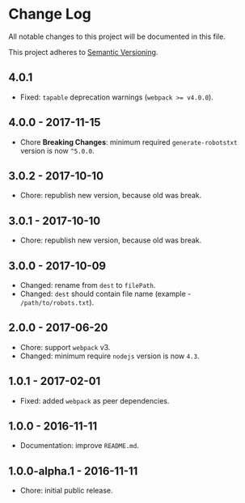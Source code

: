 # Change Log

All notable changes to this project will be documented in this file.

This project adheres to [Semantic Versioning](http://semver.org).

## 4.0.1

* Fixed: `tapable` deprecation warnings (`webpack >= v4.0.0`).

## 4.0.0 - 2017-11-15

* Chore **Breaking Changes**: minimum required `generate-robotstxt` version is
  now `^5.0.0`.

## 3.0.2 - 2017-10-10

* Chore: republish new version, because old was break.

## 3.0.1 - 2017-10-10

* Chore: republish new version, because old was break.

## 3.0.0 - 2017-10-09

* Changed: rename from `dest` to `filePath`.
* Changed: `dest` should contain file name (example - `/path/to/robots.txt`).

## 2.0.0 - 2017-06-20

* Chore: support `webpack` v3.
* Changed: minimum require `nodejs` version is now `4.3`.

## 1.0.1 - 2017-02-01

* Fixed: added `webpack` as peer dependencies.

## 1.0.0 - 2016-11-11

* Documentation: improve `README.md`.

## 1.0.0-alpha.1 - 2016-11-11

* Chore: initial public release.
